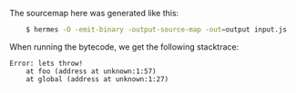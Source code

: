 The sourcemap here was generated like this:

```sh
    $ hermes -O -emit-binary -output-source-map -out=output input.js
```

When running the bytecode, we get the following stacktrace:

```
Error: lets throw!
    at foo (address at unknown:1:57)
    at global (address at unknown:1:27)
```